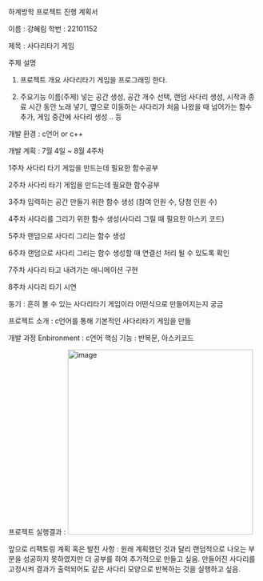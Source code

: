 하계방학 프로젝트 진행 계획서

이름 : 강혜림 학번 : 22101152

제목 : 사다리타기 게임 


주제 설명

1)	프로젝트 개요
사다리타기 게임을 프로그래밍 한다.

2)	주요기능
이름(주제) 넣는 공간 생성, 공간 개수 선택, 랜덤 사다리 생성, 시작과 종료 시간 동안 노래 넣기, 옆으로 이동하는 사다리가 처음 나왔을 때 넘어가는 함수 추가, 게임 중간에 사다리 생성 .. 등 

개발 환경 : c언어 or c++

개발 계획 : 7월 4일 ~ 8월 4주차

1주차	사다리 타기 게임을 만드는데 필요한 함수공부

2주차	사다리 타기 게임을 만드는데 필요한 함수공부

3주차	입력하는 공간 만들기 위한 함수 생성 (참여 인원 수, 당첨 인원 수)

4주차	사다리를 그리기 위한 함수 생성(사다리 그릴 때 필요한 아스키 코드)

5주차	랜덤으로 사다리 그리는 함수 생성

6주차	랜덤으로 사다리 그리는 함수 생성할 때 연결선 처리 될 수 있도록 확인

7주차	사다리 타고 내려가는 애니메이션 구현

8주차	사다리 타기 시연

동기 : 흔히 볼 수 있는 사다리타기 게임이라 어떤식으로 만들어지는지 궁금

프로젝트 소개 : c언어를 통해 기본적인 사다리타기 게임을 만듦

개발 과정
Enbironment : c언어
핵심 기능 : 반복문, 아스키코드 

프로젝트 실행결과 : <img width="370" alt="image" src="https://user-images.githubusercontent.com/104562082/188847556-ea67cbf3-0e48-4cfb-a149-04ee46f77b78.png">

앞으로 리팩토링 계획 혹은 발전 사항 : 원래 계획했던 것과 달리 랜덤적으로 나오는 부분을 성공하지 못하였지만 더 공부를 하여 추가적으로 만들고 싶음.
                                   만들어진 사다리를 고정시켜 결과가 출력되어도 같은 사다리 모양으로 반복하는 것을 실행하고 싶음. 
